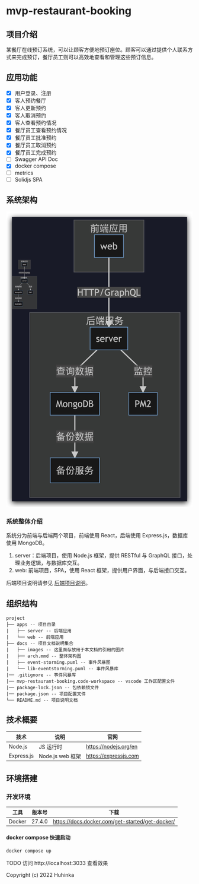 # mvp-restaurant-booking

## 项目介绍

某餐厅在线预订系统，可以让顾客方便地预订座位。顾客可以通过提供个人联系方式来完成预订，餐厅员工则可以高效地查看和管理这些预订信息。

## 应用功能

- [x] 用户登录、注册
- [x] 客人预约餐厅
- [x] 客人更新预约
- [x] 客人取消预约
- [x] 客人查看预约情况
- [x] 餐厅员工查看预约情况
- [x] 餐厅员工批准预约
- [x] 餐厅员工取消预约
- [x] 餐厅员工完成预约
- [ ] Swagger API Doc
- [x] docker compose
- [ ] metrics
- [ ] Solidjs SPA

## 系统架构

![系统架构图](./docs/images/arch.jpg)

### 系统整体介绍

系统分为前端与后端两个项目，前端使用 React，后端使用 Express.js，数据库使用 MongoDB。

1. server：后端项目，使用 Node.js 框架，提供 RESTful 与 GraphQL 接口，处理业务逻辑，与数据库交互。
2. web: 前端项目，SPA，使用 React 框架，提供用户界面，与后端接口交互。

后端项目说明请参见 [后端项目说明](./apps/server/README.md)。

## 组织结构

```
project
├── apps -- 项目目录
|   ├── server -- 后端应用
|   └── web -- 前端应用
├── docs -- 项目文档说明集合
|   ├── images -- 这里面存放用于本文档的引用的图片
|   ├── arch.mmd -- 整体架构图
|   ├── event-storming.puml -- 事件风暴图
|   └── lib-eventstorming.puml -- 事件风暴库
|── .gitignore -- 事件风暴库
|── mvp-restaurant-booking.code-workspace -- vscode 工作区配置文件
|── package-lock.json -- 包依赖锁文件
|── package.json -- 项目配置文件
└── README.md -- 项目说明文档
```

## 技术概要

| 技术       | 说明             | 官网                  |
| ---------- | ---------------- | --------------------- |
| Node.js    | JS 运行时        | https://nodejs.org/en |
| Express.js | Node.js web 框架 | https://expressjs.com |

## 环境搭建

### 开发环境

| 工具   | 版本号 | 下载                                            |
| ------ | ------ | ----------------------------------------------- |
| Docker | 27.4.0 | https://docs.docker.com/get-started/get-docker/ |

#### docker compose 快速启动

```bash
docker compose up
```

TODO 访问 http://localhost:3033 查看效果

Copyright (c) 2022 Huhinka
